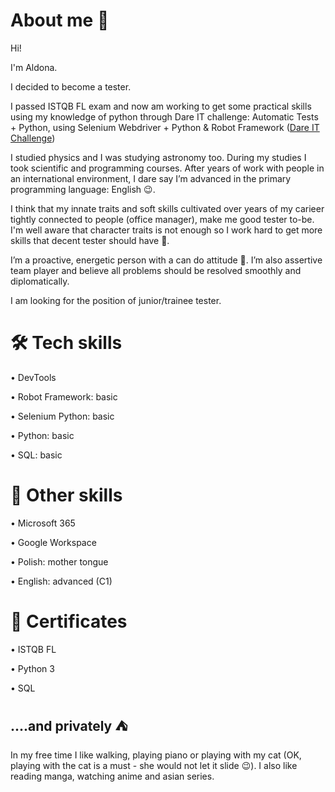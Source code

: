 # About me 👋
Hi! 

I'm Aldona.

I decided to become a tester.

I passed ISTQB FL exam and now am working to get some practical skills using my knowledge of python through Dare IT challenge: Automatic Tests + Python, using Selenium Webdriver + Python & Robot Framework 
(<a href="https://www.dareit.io/challenges/wstep-do-testow-automatycznych" >Dare IT Challenge</a>)

I studied physics and I was studying astronomy too. During my studies I took scientific and programming courses. After years of work with people in an international environment, I dare say I’m advanced in the primary programming language: English 😉.

I think that my innate traits and soft skills cultivated over years of my carieer tightly connected to people (office manager), make me good tester to-be.
I'm well aware that character traits is not enough so I work hard to get more skills that decent tester should have 🙂.

I’m a proactive, energetic person with a can do attitude 💪. I’m also assertive team player and believe all problems should be resolved smoothly and diplomatically.

I am looking for the position of junior/trainee tester.

# 🛠️ Tech skills

•	DevTools

•	Robot Framework: basic

•	Selenium Python: basic

•	Python: basic

•	SQL: basic

# 🔨 Other skills
•	Microsoft 365

•	Google Workspace

•	Polish: mother tongue

•	English: advanced (C1)

# 🥇 Certificates
•	ISTQB FL

•	Python 3

•	SQL

## ....and privately ⛺
In my free time I like walking, playing piano or playing with my cat (OK, playing with the cat is a must - she would not let it slide 😉). I also like reading manga, watching anime and asian series. 



<!---
- 👋 Hi, I’m @AldonaPiet
- 👀 I’m interested in ...
- 🌱 I’m currently learning ...
- 💞️ I’m looking to collaborate on ...
- 📫 How to reach me ...

AldonaPiet/AldonaPiet is a ✨ special ✨ repository because its `README.md` (this file) appears on your GitHub profile.
You can click the Preview link to take a look at your changes.
--->
